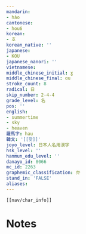 ```yaml
---
mandarin:
- hào
cantonese:
- hou6
korean:
- 호
korean_native: ''
japanese:
- KOU
japanese_nanori: ''
vietnamese:
middle_chinese_initial: ɣ
middle_chinese_final: ɑu
stroke_count: 8
radical: 日
skip_number: 2-4-4
grade_level: 名
pos: ''
english:
- summertime
- sky
- heaven
羅馬字: hau
韓文: '[[핫]]'
joyo_level: 日本人名用漢字
hsk_level: ''
hanmun_edu_level: ''
danayo_id: 8066
mc_id: 2263
graphemic_classification: 夰
stand_in: 'FALSE'
aliases:
---
```

```meta-bind-embed
[[nav/char_info]]
```

# Notes
